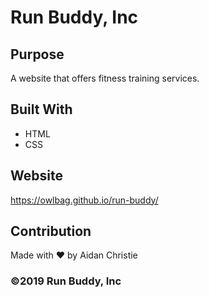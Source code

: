 # Run Buddy, Inc

## Purpose
A website that offers fitness training services. 

## Built With
* HTML
* CSS

## Website
https://owlbag.github.io/run-buddy/

## Contribution
Made with ❤️ by Aidan Christie

### ©️2019 Run Buddy, Inc 
